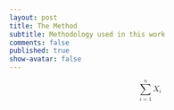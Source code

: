 ```yaml
---
layout: post
title: The Method 
subtitle: Methodology used in this work
comments: false
published: true
show-avatar: false
---
```



<math xmlns="http://www.w3.org/1998/Math/MathML" display="block">
  <munderover>
    <mo>&#x2211;<!-- ∑ --></mo>
    <mrow class="MJX-TeXAtom-ORD">
      <mi>i</mi>
      <mo>=</mo>
      <mn>1</mn>
    </mrow>
    <mi>n</mi>
  </munderover>
  <msub>
    <mi>X</mi>
    <mi>i</mi>
  </msub>
</math>
